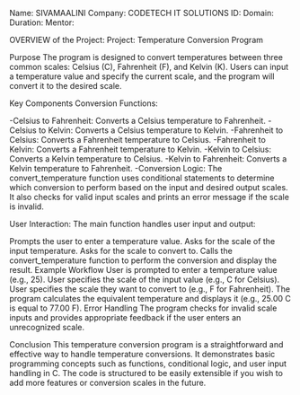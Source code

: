 Name: SIVAMAALINI
Company: CODETECH IT SOLUTIONS
ID: 
Domain:
Duration:
Mentor:

OVERVIEW of the Project:
Project: Temperature Conversion Program

Purpose
  The program is designed to convert temperatures between three common scales: Celsius (C), Fahrenheit (F), and Kelvin (K). Users can input a temperature value and specify the current scale, and the program will convert it to the desired scale.

Key Components
Conversion Functions:

  -Celsius to Fahrenheit: Converts a Celsius temperature to Fahrenheit.
  -Celsius to Kelvin: Converts a Celsius temperature to Kelvin.
  -Fahrenheit to Celsius: Converts a Fahrenheit temperature to Celsius.
  -Fahrenheit to Kelvin: Converts a Fahrenheit temperature to Kelvin.
  -Kelvin to Celsius: Converts a Kelvin temperature to Celsius.
  -Kelvin to Fahrenheit: Converts a Kelvin temperature to Fahrenheit.
  -Conversion Logic: The convert_temperature function uses conditional statements to determine which conversion to perform based on the input and desired output scales. It also checks for valid input scales and prints an error message if the scale is invalid.

User Interaction: The main function handles user input and output:

  Prompts the user to enter a temperature value.
  Asks for the scale of the input temperature.
  Asks for the scale to convert to.
  Calls the convert_temperature function to perform the conversion and display the result.
Example Workflow
  User is prompted to enter a temperature value (e.g., 25).
  User specifies the scale of the input value (e.g., C for Celsius).
  User specifies the scale they want to convert to (e.g., F for Fahrenheit).
  The program calculates the equivalent temperature and displays it (e.g., 25.00 C is equal to 77.00 F).
Error Handling
  The program checks for invalid scale inputs and provides appropriate feedback if the user enters an unrecognized scale.

Conclusion
  This temperature conversion program is a straightforward and effective way to handle temperature conversions. It demonstrates basic programming concepts such as functions, conditional logic, and user input handling in C. The code is structured to be easily extensible if you wish to add more features or conversion scales in the future.



